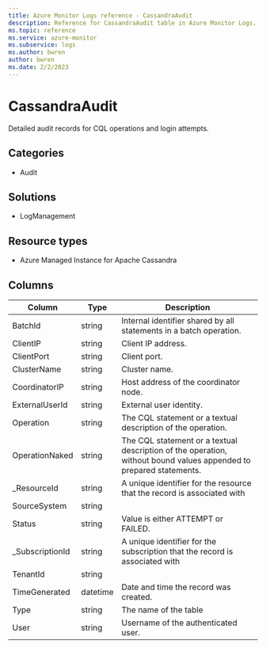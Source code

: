 ```yaml
---
title: Azure Monitor Logs reference - CassandraAudit
description: Reference for CassandraAudit table in Azure Monitor Logs.
ms.topic: reference
ms.service: azure-monitor
ms.subservice: logs
ms.author: bwren
author: bwren
ms.date: 2/2/2023
---
```


# CassandraAudit

 Detailed audit records for CQL operations and login attempts.

## Categories

- Audit
## Solutions

- LogManagement
## Resource types

- Azure Managed Instance for Apache Cassandra




## Columns

| Column | Type | Description |
| --- | --- | --- |
| BatchId | string | Internal identifier shared by all statements in a batch operation. |
| ClientIP | string | Client IP address. |
| ClientPort | string | Client port. |
| ClusterName | string | Cluster name. |
| CoordinatorIP | string | Host address of the coordinator node. |
| ExternalUserId | string | External user identity. |
| Operation | string | The CQL statement or a textual description of the operation. |
| OperationNaked | string | The CQL statement or a textual description of the operation, without bound values appended to prepared statements. |
| _ResourceId | string | A unique identifier for the resource that the record is associated with |
| SourceSystem | string |  |
| Status | string | Value is either ATTEMPT or FAILED. |
| _SubscriptionId | string | A unique identifier for the subscription that the record is associated with |
| TenantId | string |  |
| TimeGenerated | datetime | Date and time the record was created. |
| Type | string | The name of the table |
| User | string | Username of the authenticated user. |
